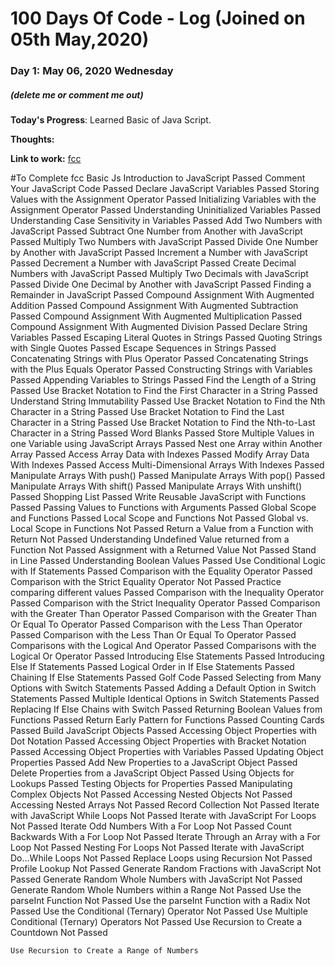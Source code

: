 # 100 Days Of Code - Log (Joined on 05th May,2020)

### Day 1: May 06, 2020 Wednesday
##### (delete me or comment me out)

**Today's Progress**: Learned Basic of Java Script.

**Thoughts:** 

**Link to work:** [fcc](http://www.freecodecamp.org/saradasutar)






#To Complete fcc Basic Js
Introduction to JavaScript
Passed
Comment Your JavaScript Code
Passed
Declare JavaScript Variables
Passed
Storing Values with the Assignment Operator
Passed
Initializing Variables with the Assignment Operator
Passed
Understanding Uninitialized Variables
Passed
Understanding Case Sensitivity in Variables
Passed
Add Two Numbers with JavaScript
Passed
Subtract One Number from Another with JavaScript
Passed
Multiply Two Numbers with JavaScript
Passed
Divide One Number by Another with JavaScript
Passed
Increment a Number with JavaScript
Passed
Decrement a Number with JavaScript
Passed
Create Decimal Numbers with JavaScript
Passed
Multiply Two Decimals with JavaScript
Passed
Divide One Decimal by Another with JavaScript
Passed
Finding a Remainder in JavaScript
Passed
Compound Assignment With Augmented Addition
Passed
Compound Assignment With Augmented Subtraction
Passed
Compound Assignment With Augmented Multiplication
Passed
Compound Assignment With Augmented Division
Passed
Declare String Variables
Passed
Escaping Literal Quotes in Strings
Passed
Quoting Strings with Single Quotes
Passed
Escape Sequences in Strings
Passed
Concatenating Strings with Plus Operator
Passed
Concatenating Strings with the Plus Equals Operator
Passed
Constructing Strings with Variables
Passed
Appending Variables to Strings
Passed
Find the Length of a String
Passed
Use Bracket Notation to Find the First Character in a String
Passed
Understand String Immutability
Passed
Use Bracket Notation to Find the Nth Character in a String
Passed
Use Bracket Notation to Find the Last Character in a String
Passed
Use Bracket Notation to Find the Nth-to-Last Character in a String
Passed
Word Blanks
Passed
Store Multiple Values in one Variable using JavaScript Arrays
Passed
Nest one Array within Another Array
Passed
Access Array Data with Indexes
Passed
Modify Array Data With Indexes
Passed
Access Multi-Dimensional Arrays With Indexes
Passed
Manipulate Arrays With push()
Passed
Manipulate Arrays With pop()
Passed
Manipulate Arrays With shift()
Passed
Manipulate Arrays With unshift()
Passed
Shopping List
Passed
Write Reusable JavaScript with Functions
Passed
Passing Values to Functions with Arguments
Passed
Global Scope and Functions
Passed
Local Scope and Functions
Not Passed
Global vs. Local Scope in Functions
Not Passed
Return a Value from a Function with Return
Not Passed
Understanding Undefined Value returned from a Function
Not Passed
Assignment with a Returned Value
Not Passed
Stand in Line
Passed
Understanding Boolean Values
Passed
Use Conditional Logic with If Statements
Passed
Comparison with the Equality Operator
Passed
Comparison with the Strict Equality Operator
Not Passed
Practice comparing different values
Passed
Comparison with the Inequality Operator
Passed
Comparison with the Strict Inequality Operator
Passed
Comparison with the Greater Than Operator
Passed
Comparison with the Greater Than Or Equal To Operator
Passed
Comparison with the Less Than Operator
Passed
Comparison with the Less Than Or Equal To Operator
Passed
Comparisons with the Logical And Operator
Passed
Comparisons with the Logical Or Operator
Passed
Introducing Else Statements
Passed
Introducing Else If Statements
Passed
Logical Order in If Else Statements
Passed
Chaining If Else Statements
Passed
Golf Code
Passed
Selecting from Many Options with Switch Statements
Passed
Adding a Default Option in Switch Statements
Passed
Multiple Identical Options in Switch Statements
Passed
Replacing If Else Chains with Switch
Passed
Returning Boolean Values from Functions
Passed
Return Early Pattern for Functions
Passed
Counting Cards
Passed
Build JavaScript Objects
Passed
Accessing Object Properties with Dot Notation
Passed
Accessing Object Properties with Bracket Notation
Passed
Accessing Object Properties with Variables
Passed
Updating Object Properties
Passed
Add New Properties to a JavaScript Object
Passed
Delete Properties from a JavaScript Object
Passed
Using Objects for Lookups
Passed
Testing Objects for Properties
Passed
Manipulating Complex Objects
Not Passed
Accessing Nested Objects
Not Passed
Accessing Nested Arrays
Not Passed
Record Collection
Not Passed
Iterate with JavaScript While Loops
Not Passed
Iterate with JavaScript For Loops
Not Passed
Iterate Odd Numbers With a For Loop
Not Passed
Count Backwards With a For Loop
Not Passed
Iterate Through an Array with a For Loop
Not Passed
Nesting For Loops
Not Passed
Iterate with JavaScript Do...While Loops
Not Passed
Replace Loops using Recursion
Not Passed
Profile Lookup
Not Passed
Generate Random Fractions with JavaScript
Not Passed
Generate Random Whole Numbers with JavaScript
Not Passed
Generate Random Whole Numbers within a Range
Not Passed
Use the parseInt Function
Not Passed
Use the parseInt Function with a Radix
Not Passed
Use the Conditional (Ternary) Operator
Not Passed
Use Multiple Conditional (Ternary) Operators
Not Passed
Use Recursion to Create a Countdown
Not Passed

    Use Recursion to Create a Range of Numbers



